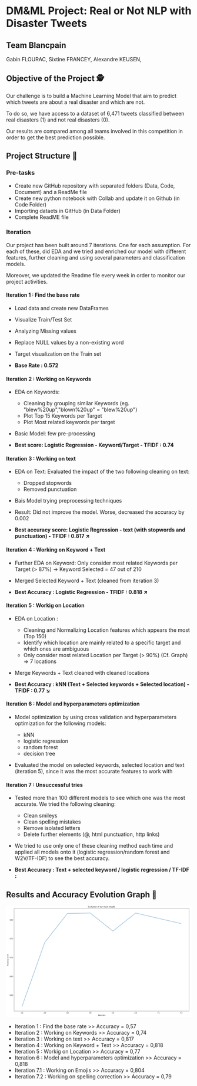 # DM&ML Project: Real or Not NLP with Disaster Tweets 

## Team Blancpain

Gabin FLOURAC,
Sixtine FRANCEY,
Alexandre KEUSEN,

## Objective of the Project 🕵️

Our challenge is to build a Machine Learning Model that aim to predict which tweets are about a real disaster and which are not. 

To do so, we have access to a dataset of 6,471 tweets classified between real disasters (1) and not real disasters (0).

Our results are compared among all teams involved in this competition in order to get the best prediction possible. 

## Project Structure 🚀

### Pre-tasks

- Create new GitHub repository with separated folders (Data, Code, Document) and a ReadMe file
- Create new python notebook with Collab and update it on Github (in Code Folder)
- Importing dataets in GitHub (in Data Folder)
- Complete ReadME file


### Iteration

Our project has been built around 7 iterations. One for each assumption. For each of these, did  EDA and we tried and enriched our model with different features, further cleaning and using several parameters and classification models.

Moreover, we updated the Readme file every week in order to monitor our project activities.


#### Iteration 1 : Find the base rate

- Load data and create new DataFrames
- Visualize Train/Test Set
- Analyzing Missing values
- Replace NULL values by a non-existing word 
- Target visualization on the Train set 

- **Base Rate : 0.572**



#### Iteration 2 : Working on Keywords

- EDA on Keywords: 
  - Cleaning by grouping similar Keywords (eg. "blew%20up","blown%20up" = "blew%20up")
  - Plot Top 15 Keywords per Target 
  - Plot Most related keywords per target 
- Basic Model: few pre-processing

- **Best score: Logistic Regression - Keyword/Target - TFIDF : 0.74**



#### Iteration 3 : Working on text

- EDA on Text: Evaluated the impact of the two following cleaning on text:
  - Dropped stopwords
  - Removed punctuation

- Bais Model trying preprocessing techniques
- Result: Did not improve the model. Worse, decreased the accuracy by 0.002

- **Best accuracy score: Logistic Regression - text (with stopwords and punctuation) - TFIDF : 0.817 ↗**



#### Iteration 4 : Working on Keyword + Text

- Further EDA on Keyword: Only consider most related Keywords per Target (> 87%)
    → Keyword Selected = 47 out of 210

- Merged Selected Keyword + Text (cleaned from iteration 3)

- **Best Accuracy : Logistic Regression - TFIDF : 0.818 ↗**



#### Iteration 5 : Workig on Location

- EDA on Location :
  - Cleaning and Normalizing Location features which appears the most (Top 150)
  - Identify which location are mainly related to a specific target and which ones are ambiguous
  - Only consider most related Location per Target (> 90%) (Cf. Graph) ⇒ 7 locations

- Merge Keywords + Text cleaned with cleaned  locations

- **Best Accuracy : kNN (Text + Selected keywords + Selected location) - TFIDF : 0.77 ↘️**



#### Iteration 6 : Model and hyperparameters optimization  

- Model optimization by using cross validation and hyperparameters optimization for the following models: 
  - kNN
  - logistic regression
  - random forest
  - decision tree

- Evaluated the model on selected keywords, selected location and text (iteration 5), since it was the most accurate features to work with



#### Iteration 7 : Unsuccessful tries

- Tested more than 100 different models to see which one was the most accurate. We tried the following cleaning:
  - Clean smileys
  - Clean spelling mistakes
  - Remove isolated letters
  - Delete further elements (@, html punctuation, http links)

- We tried to use only one of these cleaning method each time and applied all models onto it (logistic regression/random forest and W2V/TF-IDF) to see the best accuracy.

- **Best Accuracy : Text + selected keyword / logistic regression / TF-IDF :**



## Results and Accuracy Evolution Graph 🥇

![](Data/progressiongraph.jpg)

- Iteration 1 : Find the base rate >> Accuracy = 0,57
- Iteration 2 : Working on Keywords >> Accuracy = 0,74
- Iteration 3 : Working on text >> Accuracy = 0,817
- Iteration 4 : Working on Keyword + Text >> Accuracy = 0,818
- Iteration 5 : Workig on Location >> Accuracy = 0,77
- Iteration 6 : Model and hyperparameters optimization >> Accuracy = 0,818                        
- Iteration 7.1 : Working on Emojis >> Accuracy = 0,804
- Iteration 7.2 : Working on spelling correction >> Accuracy = 0,79
